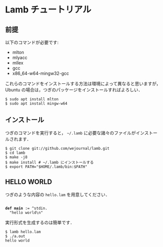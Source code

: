 # Lamb チュートリアル

## 前提

以下のコマンドが必要です:

- mlton
- mlyacc
- mllex
- gcc
- x86_64-w64-mingw32-gcc

これらのコマンドをインストールする方法は環境によって異なると思いますが，
Ubuntu の場合は，つぎのパッケージをインストールすればよろしい．

```
$ sudo apt install mlton
$ sudo apt install mingw-w64
```

## インストール

つぎのコマンドを実行すると， `~/.lamb` に必要な諸々のファイルがインストールされます．

```
$ git clone git://github.com/wejournal/lamb.git
$ cd lamb
$ make -j8
$ make install # ~/.lamb にインストールする
$ export PATH="$HOME/.lamb/bin:$PATH"
```

## HELLO WORLD

つぎのような内容の `hello.lam` を用意してください．

<pre><code>
<strong>def</strong> <strong color="#800000">main</strong> := ^stdin.
  <span color="#808000">"hello world\n"</span>
</code></pre>

実行形式を生成するのは簡単です．

```
$ lamb hello.lam
$ ./a.out
hello world
```
